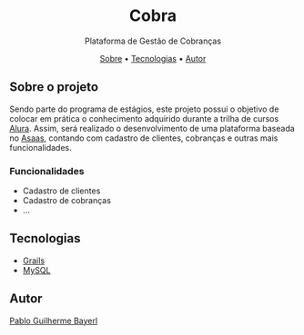 <h1 align="center">Cobra</h1>
<p align="center">Plataforma de Gestão de Cobranças</p>
<p align="center">
    <a href="#sobre-o-projeto">Sobre</a> •
    <a href="#tecnologias">Tecnologias</a> •
    <a href="#autor">Autor</a>
</p>

## Sobre o projeto

Sendo parte do programa de estágios, este projeto possui o objetivo de colocar em prática o conhecimento adquirido durante a trilha de cursos [Alura](https://www.alura.com.br/). Assim, será realizado o desenvolvimento de uma plataforma baseada no [Asaas](https://www.asaas.com/), contando com cadastro de clientes, cobranças e outras mais funcionalidades.

### Funcionalidades

- Cadastro de clientes
- Cadastro de cobranças
- ...

## Tecnologias

- [Grails](https://grails.org/)
- [MySQL](https://www.mysql.com/)

## Autor

[Pablo Guilherme Bayerl](https://github.com/pablo-asaas)
